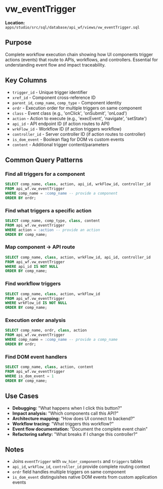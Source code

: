 # vw_eventTrigger

**Location:** `apps/studio/src/sql/database/api_wf/views/vw_eventTrigger.sql`

## Purpose

Complete workflow execution chain showing how UI components trigger actions (events) that route to APIs, workflows, and controllers. Essential for understanding event flow and impact traceability.

## Key Columns

- `trigger_id` - Unique trigger identifier
- `xref_id` - Component cross-reference ID
- `parent_id`, `comp_name`, `comp_type` - Component identity
- `ordr` - Execution order for multiple triggers on same component
- `class` - Event class (e.g., 'onClick', 'onSubmit', 'onLoad')
- `action` - Action to execute (e.g., 'execEvent', 'navigate', 'setState')
- `api_id` - API endpoint ID (if action routes to API)
- `wrkFlow_id` - Workflow ID (if action triggers workflow)
- `controller_id` - Server controller ID (if action routes to controller)
- `is_dom_event` - Boolean flag for DOM vs custom events
- `content` - Additional trigger content/parameters

## Common Query Patterns

### Find all triggers for a component
```sql
SELECT comp_name, class, action, api_id, wrkFlow_id, controller_id
FROM api_wf.vw_eventTrigger
WHERE comp_name = :comp_name -- provide a component
ORDER BY ordr;
```

### Find what triggers a specific action
```sql
SELECT comp_name, comp_type, class, content
FROM api_wf.vw_eventTrigger
WHERE action = :action -- provide an action
ORDER BY comp_name;
```

### Map component → API route
```sql
SELECT comp_name, class, action, wrkFlow_id, api_id, controller_id
FROM api_wf.vw_eventTrigger
WHERE api_id IS NOT NULL
ORDER BY comp_name;
```

### Find workflow triggers
```sql
SELECT comp_name, class, action, wrkFlow_id
FROM api_wf.vw_eventTrigger
WHERE wrkFlow_id IS NOT NULL
ORDER BY comp_name;
```

### Execution order analysis
```sql
SELECT comp_name, ordr, class, action
FROM api_wf.vw_eventTrigger
WHERE comp_name = :comp_name -- provide a comp_name
ORDER BY ordr;
```

### Find DOM event handlers
```sql
SELECT comp_name, class, action, content
FROM api_wf.vw_eventTrigger
WHERE is_dom_event = 1
ORDER BY comp_name;
```

## Use Cases

- **Debugging:** "What happens when I click this button?"
- **Impact analysis:** "Which components call this API?"
- **Architecture mapping:** "How does UI connect to backend?"
- **Workflow tracing:** "What triggers this workflow?"
- **Event flow documentation:** "Document the complete event chain"
- **Refactoring safety:** "What breaks if I change this controller?"

## Notes

- Joins `eventTrigger` with `vw_hier_components` and `triggers` tables
- `api_id`, `wrkFlow_id`, `controller_id` provide complete routing context
- `ordr` field handles multiple triggers on same component
- `is_dom_event` distinguishes native DOM events from custom application events
